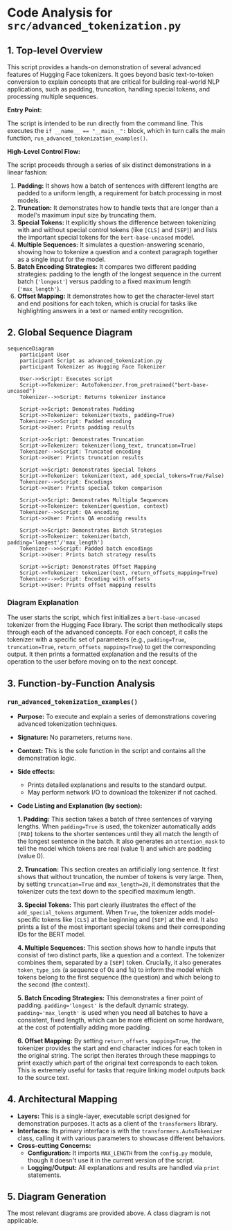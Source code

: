 # Code Analysis for `src/advanced_tokenization.py`

## 1. Top-level Overview

This script provides a hands-on demonstration of several advanced features of Hugging Face tokenizers. It goes beyond basic text-to-token conversion to explain concepts that are critical for building real-world NLP applications, such as padding, truncation, handling special tokens, and processing multiple sequences.

**Entry Point:**

The script is intended to be run directly from the command line. This executes the `if __name__ == "__main__":` block, which in turn calls the main function, `run_advanced_tokenization_examples()`.

**High-Level Control Flow:**

The script proceeds through a series of six distinct demonstrations in a linear fashion:
1.  **Padding:** It shows how a batch of sentences with different lengths are padded to a uniform length, a requirement for batch processing in most models.
2.  **Truncation:** It demonstrates how to handle texts that are longer than a model's maximum input size by truncating them.
3.  **Special Tokens:** It explicitly shows the difference between tokenizing with and without special control tokens (like `[CLS]` and `[SEP]`) and lists the important special tokens for the `bert-base-uncased` model.
4.  **Multiple Sequences:** It simulates a question-answering scenario, showing how to tokenize a question and a context paragraph together as a single input for the model.
5.  **Batch Encoding Strategies:** It compares two different padding strategies: padding to the length of the longest sequence in the current batch (`'longest'`) versus padding to a fixed maximum length (`'max_length'`).
6.  **Offset Mapping:** It demonstrates how to get the character-level start and end positions for each token, which is crucial for tasks like highlighting answers in a text or named entity recognition.

## 2. Global Sequence Diagram

```mermaid
sequenceDiagram
    participant User
    participant Script as advanced_tokenization.py
    participant Tokenizer as Hugging Face Tokenizer

    User->>Script: Executes script
    Script->>Tokenizer: AutoTokenizer.from_pretrained("bert-base-uncased")
    Tokenizer-->>Script: Returns tokenizer instance

    Script->>Script: Demonstrates Padding
    Script->>Tokenizer: tokenizer(texts, padding=True)
    Tokenizer-->>Script: Padded encoding
    Script->>User: Prints padding results

    Script->>Script: Demonstrates Truncation
    Script->>Tokenizer: tokenizer(long_text, truncation=True)
    Tokenizer-->>Script: Truncated encoding
    Script->>User: Prints truncation results

    Script->>Script: Demonstrates Special Tokens
    Script->>Tokenizer: tokenizer(text, add_special_tokens=True/False)
    Tokenizer-->>Script: Encodings
    Script->>User: Prints special token comparison

    Script->>Script: Demonstrates Multiple Sequences
    Script->>Tokenizer: tokenizer(question, context)
    Tokenizer-->>Script: QA encoding
    Script->>User: Prints QA encoding results

    Script->>Script: Demonstrates Batch Strategies
    Script->>Tokenizer: tokenizer(batch, padding='longest'/'max_length')
    Tokenizer-->>Script: Padded batch encodings
    Script->>User: Prints batch strategy results

    Script->>Script: Demonstrates Offset Mapping
    Script->>Tokenizer: tokenizer(text, return_offsets_mapping=True)
    Tokenizer-->>Script: Encoding with offsets
    Script->>User: Prints offset mapping results
```

### Diagram Explanation

The user starts the script, which first initializes a `bert-base-uncased` tokenizer from the Hugging Face library. The script then methodically steps through each of the advanced concepts. For each concept, it calls the tokenizer with a specific set of parameters (e.g., `padding=True`, `truncation=True`, `return_offsets_mapping=True`) to get the corresponding output. It then prints a formatted explanation and the results of the operation to the user before moving on to the next concept.

## 3. Function-by-Function Analysis

### `run_advanced_tokenization_examples()`

-   **Purpose:** To execute and explain a series of demonstrations covering advanced tokenization techniques.
-   **Signature:** No parameters, returns `None`.
-   **Context:** This is the sole function in the script and contains all the demonstration logic.
-   **Side effects:**
    -   Prints detailed explanations and results to the standard output.
    -   May perform network I/O to download the tokenizer if not cached.

-   **Code Listing and Explanation (by section):**

    **1. Padding:**
    This section takes a batch of three sentences of varying lengths. When `padding=True` is used, the tokenizer automatically adds `[PAD]` tokens to the shorter sentences until they all match the length of the longest sentence in the batch. It also generates an `attention_mask` to tell the model which tokens are real (value 1) and which are padding (value 0).

    **2. Truncation:**
    This section creates an artificially long sentence. It first shows that without truncation, the number of tokens is very large. Then, by setting `truncation=True` and `max_length=20`, it demonstrates that the tokenizer cuts the text down to the specified maximum length.

    **3. Special Tokens:**
    This part clearly illustrates the effect of the `add_special_tokens` argument. When `True`, the tokenizer adds model-specific tokens like `[CLS]` at the beginning and `[SEP]` at the end. It also prints a list of the most important special tokens and their corresponding IDs for the BERT model.

    **4. Multiple Sequences:**
    This section shows how to handle inputs that consist of two distinct parts, like a question and a context. The tokenizer combines them, separated by a `[SEP]` token. Crucially, it also generates `token_type_ids` (a sequence of 0s and 1s) to inform the model which tokens belong to the first sequence (the question) and which belong to the second (the context).

    **5. Batch Encoding Strategies:**
    This demonstrates a finer point of padding. `padding='longest'` is the default dynamic strategy. `padding='max_length'` is used when you need all batches to have a consistent, fixed length, which can be more efficient on some hardware, at the cost of potentially adding more padding.

    **6. Offset Mapping:**
    By setting `return_offsets_mapping=True`, the tokenizer provides the start and end character indices for each token in the original string. The script then iterates through these mappings to print exactly which part of the original text corresponds to each token. This is extremely useful for tasks that require linking model outputs back to the source text.

## 4. Architectural Mapping

-   **Layers:** This is a single-layer, executable script designed for demonstration purposes. It acts as a client of the `transformers` library.
-   **Interfaces:** Its primary interface is with the `transformers.AutoTokenizer` class, calling it with various parameters to showcase different behaviors.
-   **Cross-cutting Concerns:**
    -   **Configuration:** It imports `MAX_LENGTH` from the `config.py` module, though it doesn't use it in the current version of the script.
    -   **Logging/Output:** All explanations and results are handled via `print` statements.

## 5. Diagram Generation

The most relevant diagrams are provided above. A class diagram is not applicable.
